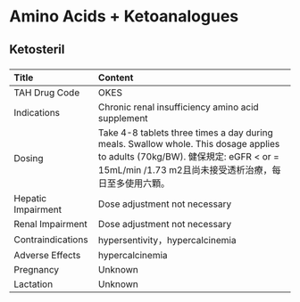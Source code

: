 # Amino Acids + Ketoanalogues

## Ketosteril

##### 

| Title              | Content                                                                                                                                                                                |
|:-------------------|:---------------------------------------------------------------------------------------------------------------------------------------------------------------------------------------|
| TAH Drug Code      | OKES                                                                                                                                                                                   |
| Indications        | Chronic renal insufficiency amino acid supplement                                                                                                                                      |
| Dosing             | Take 4-8 tablets three times a day during meals. Swallow whole. This dosage applies to adults (70kg/BW). 健保規定: eGFR < or = 15mL/min /1.73 m2且尚未接受透析治療，每日至多使用六顆。 |
| Hepatic Impairment | Dose adjustment not necessary                                                                                                                                                          |
| Renal Impairment   | Dose adjustment not necessary                                                                                                                                                          |
| Contraindications  | hypersentivity，hypercalcinemia                                                                                                                                                        |
| Adverse Effects    | hypercalcinemia                                                                                                                                                                        |
| Pregnancy          | Unknown                                                                                                                                                                                |
| Lactation          | Unknown                                                                                                                                                                                |

